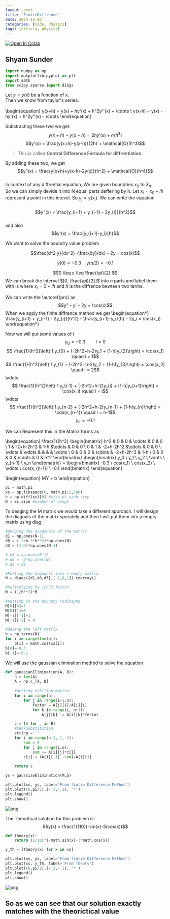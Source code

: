 ```yaml
---
layout: post
title: "FiniteDiffrence"
date: 2024-12-15
categories: [Code, Physics]
tags: [article, physics]
---
```


<a href="https://colab.research.google.com/github/iashyam/Mp3/blob/main/FiniteDiffrence.ipynb" target="_parent"><img src="https://colab.research.google.com/assets/colab-badge.svg" alt="Open In Colab"/></a>

## Shyam Sunder


```python
import numpy as np
import matplotlib.pyplot as plt
import math
from scipy.sparse import diags
```

Let $y = y(x)$ be a function of x. 
<br>
Then we know from taylor's series: 
<br>
<br>
\begin{equation}
y(x+h) = y(x) + hy'(x) + h^2y''(x) + \cdots \\
y(x-h) = y(x) - hy'(x) + h^2y''(x) - \cdots
\end{equation}

Substracting these two we get:
$$y(x+h)-y(x-h)=2hy'(x) + \mathcal{O}(h^3)$$
$$y'(x) = \frac{y(x+h)-y(x-h)}{2h} + \mathcal{O}(h^3)$$

>This is called **Central Difference Formula for diffrentiation.**

By adding these two, we get
$$y"(x) = \frac{y(x+h)+y(x-h)-2y(x)}{h^2} + \mathcal{O}(h^4)$$
<br>
In context of any diffrential equation, We are given boundries $x_0$ to $X_n$. <br> So we can simply devide it into N equal parts deffering by h. Let $x_i = x_0 + ih$ represent a point in this intevel. So $y_i = y(x_i)$. We can write the equation <br> <br>
$$y"(x) = \frac{y_{i+1} + y_{i-1} - 2y_{i}}{h^2}$$\
and also 
$$y'(x) = \frac{y_{i+1}-y_i}{h}$$

We want to solve the boundry value problem

$$\frac{d^2 y}{dx^2} -\frac{dy}{dx} - 2y = cos(x)$$


$$y(0) = -0.3 \quad y(\pi/2)= -0.1$$


$$0 \leq x \leq \frac{\pi}{2} $$
We can break the interval $[0, \frac{\pi}{2}]$ into $n$ parts and label them with is where
$x_i = 0 + ih$ and $h$ is the diffrence bewteen two terms.

We can write the \autoref{pro} as
$$y" - y' - 2y = \cos(x)$$
When we apply the finite diffrence method we get
\begin{equation*}
    \frac{y_{i+1} + y_{i-1} - 2y_{i}}{h^2} -  \frac{y_{i+1}-y_i}{h} - 2y_i = \cos(x_i)
\end{equation*}

Now we will put some values of i
$$y_0 = -0.3 \quad \quad i =0 $$
$$ \frac{1}{h^2}\left( 1.y_{0} + (-2h^2+h-2)y_1 + (1-h)y_{2}\right)  = \cos(x_1) \quad i = 1$$
$$ \frac{1}{h^2}\left( 1.y_{1} + (-2h^2+h-2)y_2 + (1-h)y_{3}\right)  = \cos(x_2) \quad i = 2$$
    \vdots 
$$ \frac{1}{h^2}\left( 1.y_{i-1} + (-2h^2+h-2)y_{i} + (1-h)y_{i+1}\right)  = \cos(x_i) \quad i = i$$
    \vdots
$$ \frac{1}{h^2}\left( 1.y_{n-2} + (-2h^2+h-2)y_{n-1} + (1-h)y_{n}\right)  = \cos(x_{n-1}) \quad i = n-1$$
$$y_n = -0.1$$

We can Represent this in the Matrix forms as

\begin{equation}
    \frac{1}{h^2}
    \begin{bmatrix}
        h^2 & 0 & 0 & \cdots & 0 & 0 \\
        1 & -2+h-2h^2 & 1-h  &\cdots & 0 & 0 \\
        0 & 1 &  -2+h-2h^2   &\cdots & 0 & 0 \\
        \vdots & \vdots & & & & \vdots \\
        0 & 0 & 0 & \cdots & -2+h-2h^2 & 1-h \\
        0 & 0 & 0 & \cdots & 0 & h^2 
    \end{bmatrix}
    \begin{bmatrix}
        y_0 \\
        y_1 \\
        y_2 \\ 
        \vdots \\
        y_{n-1} \\
        y_n
    \end{bmatrix} =
    \begin{bmatrix}
        -0.3 \\
        cos(x_1) \\
        cos(x_2) \\
        \vdots \\
        cos(x_{n-1}) \\
        -0.1
    \end{bmatrix}
\end{equation}

\begin{equation}
    MY = b
\end{equation}


```python
pi = math.pi
xs = np.linspace(0, math.pi/2,100)
h = np.diff(xs)[0] #size of each step
N = xs.size #number of steps
```

To desging the M matrix we would take a different approach. I will design the diagoals of the matrix sperately and then I will put them into a empty matrix using diag. 


```python
#desging the diagonals of the matrix
d1 = np.ones(N-1)
d0 = (-2+h-2*h**2)*np.ones(N)
d3 = (1-h)*np.ones(N-1)

# d1 = np.ones(N-1)
# d0 = -2*np.ones(N)
# d3 = d1

#Putting the dignoals into a empty matrix
M = diags([d1,d0,d3],[-1,0,1]).toarray()

#multiplying by 1/h^2 fector
M = (1/h**2)*M

#putting in the boundry Coditions
M[0][0]=1
M[0][1]=0
M[-1][-1]=1
M[-1][-2] = 0
```


```python
#desing the left matrix
b = np.zeros(N)
for i in range(len(b)):
    b[i] = math.cos(xs[i])
b[0]=-0.3
b[-1]=-0.1
```

We will use the gaussian elimination method to solve the equation


```python
def gaussianElimination(A, B):
    n = len(A)
    A = np.c_[A, B]
    
    #getting echilion matrix:
    for i in range(n):
        for j in range(i+1,n):
            fector = A[j][i]/A[i][i]
            for k in range(i, n+1):
                A[j][k] -= A[i][k]*fector

    c = [0 for _ in B]        
    #backSubstitution
    string = ''
    for i in range(n-1,-1,-1):
        sum = 0
        for j in range(i,n):
            sum += A[i][j]*c[j]
        c[i] = (A[i][-1] -sum)/A[i][i]
        
    return c
```


```python
ys = gaussianElimination(M,b)
```


```python
plt.plot(xs, ys, label='From fintie Difference Method')
plt.plot((0,pi/2),(-.3,-.1), '*')
plt.legend()
plt.show()
```


    
![png](output_16_0.png)
    


The Theoritical solution for this problem is:
$$y(x) = \frac{1}{10}(-sin(x)-3(cos(x))$$


```python
def theory(x):
    return (1/10)*(-math.sin(x)-3*math.cos(x))
```


```python
y_th = [theory(x) for x in xs]
```


```python
plt.plot(xs, ys, label='From fintie Difference Method')
plt.plot(xs, y_th, label='From Theory')
plt.plot((0,pi/2),(-.3,-.1), '*')
plt.legend()
plt.show()
```


    
![png](output_20_0.png)
    


## So as we can see that our solution exactly matches with the theorictical value


```python

```
